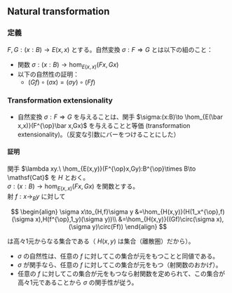 $\DeclareMathOperator{\op}{op}$
## Natural transformation
### 定義
$F,G:(x:B)\to E(x,x)$ とする。自然変換 $\sigma:F\Rightarrow G$ とは以下の組のこと：
- 関数 $\sigma:(x:B)\to \hom_{E(x,x)}(Fx,Gx)$
- 以下の自然性の証明：
  - $(Gf)\circ(\sigma x)=(\sigma y)\circ(Ff)$
### Transformation extensionality
- 自然変換 $\sigma:F\Rightarrow G$ を与えることは、関手 $\sigma:(x:B)\to \hom_{E(\bar x,x)}(F^{\op}\bar x,Gx)$ を与えることと等価 (transformation extensionality)。（反変な引数にバーをつけることにした）
#### 証明
関手 $\lambda xy.\ \hom_{E(x,y)}(F^{\op}x,Gy):B^{\op}\times B\to \mathsf{Cat}$ を $H$ とおく。  
$\sigma:(x:B)\to \hom_{E(x,x)}(Fx,Gx)$ を関数とする。  
射 $f:x\to_B y$ に対して

$$
\begin{align}
\sigma x\to_{H,f}\sigma y
&=\hom_{H(x,y)}(H(1_x^{\op},f)(\sigma x),H(f^{\op},1_y)(\sigma y))\\
&=\hom_{H(x,y)}((Gf)\circ(\sigma x),(\sigma y)\circ(Ff))
\end{align}
$$

は高々1元からなる集合である（ $H(x,y)$ は集合（離散圏）だから）。
- $\sigma$ の自然性は、任意の $f$ に対してこの集合が元をもつことと同値である。  
- $\sigma$ が関手なら、任意の $f$ に対してこの集合が元をもつ（射関数のおかげ）。
- 任意の $f$ に対してこの集合が元をもつなら射関数を定められて、この集合が高々1元であることから $\sigma$ の関手性が従う。
